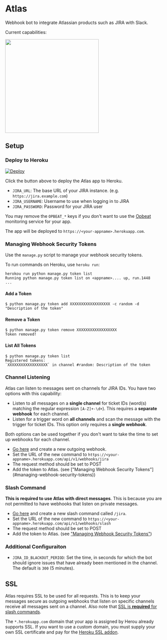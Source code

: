 # Atlas
Webhook bot to integrate Atlassian products such as JIRA with Slack.

Current capabilities:

<img src="images/example.png" height="300">

## Setup
### Deploy to Heroku
[![Deploy][hk-deploy-icon]][hk-deploy]

Click the button above to deploy the Atlas app to Heroku.

* `JIRA_URL`: The base URL of your JIRA instance. (e.g.
  `https://jira.example.com`)
* `JIRA_USERNAME`: Username to use when logging in to JIRA
* `JIRA_PASSWORD`: Password for your JIRA user

You may remove the `OPBEAT_*` keys if you don't want to use the
[Opbeat][opbeat] monitoring service for your app.

The app will be deployed to `https://<your-appname>.herokuapp.com`.

### Managing Webhook Security Tokens
Use the `manage.py` script to manage your webhook security tokens.

To run commands on Heroku, use `heroku run`:

```
herokou run python manage.py token list
Running python manage.py token list on <appname>.... up, run.1448
...
```

#### Add a Token
```
$ python manage.py token add XXXXXXXXXXXXXXXXXX -c random -d "Description of the token"
```

#### Remove a Token
```
$ python manage.py token remove XXXXXXXXXXXXXXXXXX
Token removed!
```

#### List All Tokens
```
$ python manage.py token list
Registered tokens:
`XXXXXXXXXXXXXXXXXX` in channel #random: Description of the token
```

### Channel Listening
Atlas can listen to messages sent on channels for JIRA IDs. You have two
options with this capability:

* Listen to all messages on a **single channel** for ticket IDs (word(s)
  matching the regular expression `[A-Z]+-\d+`). This requires a **separate
  webhook** for each channel.
* Listen for a trigger word on **all channels** and scan the message with the
trigger for ticket IDs. This option only requires a **single webhook**.

Both options can be used together if you don't want to take the time to set up
webhooks for each channel.

* [Go here][out-hook] and create a new outgoing webhook.
* Set the URL of the new command to
  `https://<your-appname>.herokuapp.com/api/v1/webhooks/jira`
* The request method should be set to POST
* Add the token to Atlas. (see ["Managing Webhook Security Tokens"]
  (#managing-webhook-security-tokens))

### Slash Command
**This is required to use Atlas with direct messages**. This is because you are
not permitted to have webhooks that listen on private messages.

* [Go here][slash-cmd] and create a new slash command called `/jira`.
* Set the URL of the new command to
  `https://<your-appname>.herokuapp.com/api/v1/webhooks/slash`
* The request method should be set to POST
* Add the token to Atlas. (see ["Managing Webhook Security Tokens"](#managing-webhook-security-tokens))

### Additional Configuraiton

* `JIRA_ID_BLACKOUT_PERIOD`: Set the time, in seconds for which the bot should
  ignore issues that have already been mentioned in the channel. The default is
  `300` (5 minutes).

## SSL
Atlas requires SSL to be used for all requests. This is to keep your messages
secure as outgoing webhooks that listen on specific channels receive all
messages sent on a channel. Also note that [SSL is **required** for slash
commands][slash-ssl].

The `*.herokuapp.com` domain that your app is assigned by Herou already
supports SSL. If you want to use a custom domain, you must supply your own SSL
certificate and pay for the [Heroku SSL addon][hk-ssl-addon].

[opbeat]: https://opbeat.com
[slash-cmd]: https://my.slack.com/services/new/slash-commands
[out-hook]: https://my.slack.com/services/new/outgoing-webhook/
[slash-ssl]: https://api.slack.com/slash-commands#ssl
[hk-deploy-icon]: https://www.herokucdn.com/deploy/button.svg
[hk-deploy]: https://heroku.com/deploy?template=https://github.com/joshfriend/atlas
[hk-ssl-addon]: https://elements.heroku.com/addons/ssl
